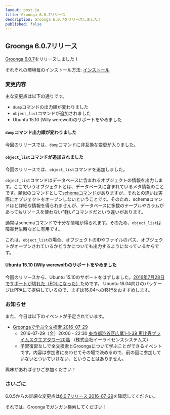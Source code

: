 ```yaml
---
layout: post.ja
title: Groonga 6.0.7リリース
description: Groonga 6.0.7をリリースしました！
published: false
---
```


## Groonga 6.0.7リリース

[Groonga 6.0.7](/ja/docs/news.html#release-6-0-5)をリリースしました！

それぞれの環境毎のインストール方法: [インストール](/ja/docs/install.html)

### 変更内容

主な変更点は以下の通りです。

* `dump`コマンドの出力順が変わりました
* `object_list`コマンドが追加されました
* Ubuntu 15.10 (Wily werewolf)のサポートをやめました

#### `dump`コマンド出力順が変わりました

今回のリリースでは、`dump`コマンドに非互換な変更が入りました。

#### `object_list`コマンドが追加されました

今回のリリースでは、`object_list`コマンドを追加しました。

`object_list`コマンドはデータベースに含まれるオブジェクトの情報を出力します。ここでいうオブジェクトとは、データベースに含まれているメタ情報のことです。類似のコマンドとして[schemaコマンド](/ja/docs/reference/commands/schema.html)がありますが、それとの違いは実際にオブジェクトをオープンしないということです。そのため、schemaコマンドほど詳細な情報を得られませんが、データベースに多数のテーブルやカラムがあってもリソースを使わない"軽い"コマンドだという違いがあります。

通常はschemaコマンドで十分な情報が得られます。そのため、`object_list`は障害発生時などに有用です。

これは、`object_list`の場合、オブジェクトのIDやファイルのパス、オブジェクトがオープンされているかどうかについても出力するようになっているからです。

#### Ubuntu 15.10 (Wily werewolf)のサポートをやめました

今回のリリースから、Ubuntu 15.10のサポートをはずしました。[2016年7月28日でサポートが切れた（EOLになった）](http://fridge.ubuntu.com/2016/07/07/ubuntu-15-10-wily-werewolf-reaches-end-of-life-on-july-28-2016/)ためです。
Ubuntu 16.04向けのパッケージはPPAにて提供しているので、まずは16.04への移行をおすすめします。

### お知らせ

また、今日は以下のイベントが予定されています。

* [Groongaで学ぶ全文検索 2016-07-29](https://groonga.doorkeeper.jp/events/48367)
  * 2016-07-29（金）20:00 - 22:30 [東京都渋谷区広尾1-1-39 恵比寿プライムスクエアタワー20階](https://www.google.co.jp/maps?q=35.650109,139.71259880000002) （株式会社イーライセンスシステムズ）
  * 予習復習なしで全文検索とGroongaについて学ぶことができるイベントです。内容は参加者にあわせてその場で決めるので、前の回に参加していないとついていけない、ということはありません。

興味があればぜひご参加ください！

### さいごに

6.0.5からの詳細な変更点は[6.0.7リリース 2016-07-29](/ja/docs/news.html#release-6-0-7)を確認してください。

それでは、Groongaでガンガン検索してください！

